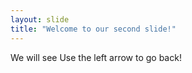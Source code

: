 ```yaml
---
layout: slide
title: "Welcome to our second slide!"
---
```

We will see
Use the left arrow to go back!
